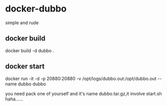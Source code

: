 # docker-dubbo
simple and rude
## docker build
docker build -d dubbo .
## docker start
docker run -it -d -p 20880:20880 -v /opt/logs/dubbo.out:/opt/dubbo.out --name dubbo dubbo 

you need pack one of yourself and it's name dubbo.tar.gz,it involve start.sh haha……
